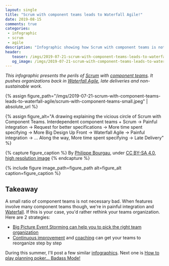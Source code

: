 ```yaml
---
layout: single
title: "Scrum with component teams leads to Waterfall Agile!"
date: 2019-08-15
comments: true
categories:
 - infographic
 - scrum
 - agile
description: "Infographic showing how Scrum with component teams is not sustainable. Interdependent component teams + Scrum => Painful integration => Request for better specifications => More time specifying => Later Delivery & More Big Design Up Front => Waterfall Agile => Painful integration..."
header:
   teaser: /imgs/2019-07-21-scrum-with-component-teams-leads-to-waterfall-agile/scrum-with-component-teams-teaser.jpeg
   og_image: /imgs/2019-07-21-scrum-with-component-teams-leads-to-waterfall-agile/scrum-with-component-teams-og.jpeg
---
```

_This infographic presents the perils of [Scrum](/categories/#scrum) with [component teams](https://innolution.com/resources/glossary/component-team). It pushes organizations back in [Waterfall Agile](https://en.wikipedia.org/wiki/Phase-gate_process), late deliveries and non-sustainable work._

{% assign figure_path="/imgs/2019-07-21-scrum-with-component-teams-leads-to-waterfall-agile/scrum-with-component-teams-small.jpeg" | absolute_url %}

{% assign figure_alt="A drawing explaining the vicious circle of Scrum with Component Teams. Interdependent component teams + Scrum -> Painful integration -> Request for better specifications -> More time spent specifying -> More Big Design Up Front -> Waterfall Agile -> Painful integration -> ... Along the way, More time spent specifying -> Late Delivery" %}

{% capture figure_caption %}
By [Philippe Bourgau]({{site.url}}), under [CC BY-SA 4.0](http://creativecommons.org/licenses/by-sa/4.0/), [high resolution image]({{site.url}}/imgs/2019-07-21-scrum-with-component-teams-leads-to-waterfall-agile/scrum-with-component-teams.jpeg)
{% endcapture %}

{% include figure image_path=figure_path alt=figure_alt caption=figure_caption %}

## Takeaway

A small ratio of component teams is not necessary bad. When features involve many component teams though, we're in painful integration and [Waterfall](https://en.wikipedia.org/wiki/Waterfall_model). If this is your case, you'd rather rethink your teams organization. Here are 2 strategies:

* [Big Picture Event Storming can help you to pick the right team organization](/feature-teams-vs-component-teams-decide-with-event-storming-and-ddd/)
* [Continuous improvement](/categories/#continuous-improvement) and [coaching](/categories/#coaching) can get your teams to reorganize step by step

During this summer, I'll post a few similar [infographics](/categories/#infographic). Next one is [How to play planning poker... Badass Mode!](/how-to-play-planning-poker-badass-mode/)